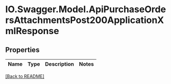 # IO.Swagger.Model.ApiPurchaseOrdersAttachmentsPost200ApplicationXmlResponse
## Properties

Name | Type | Description | Notes
------------ | ------------- | ------------- | -------------

 [[Back to README]](../README.md)


